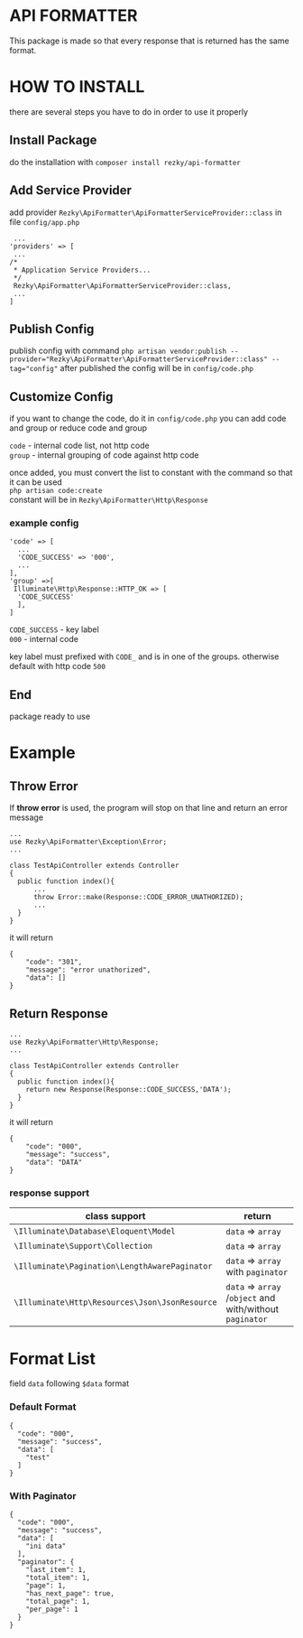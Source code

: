 
# API FORMATTER
This package is made so that every response that is returned has the same format.

# HOW TO INSTALL
there are several steps you have to do in order to use it properly

## Install Package
do the installation with ```composer install rezky/api-formatter```

## Add Service Provider

add provider ```Rezky\ApiFormatter\ApiFormatterServiceProvider::class``` in file ```config/app.php```
``` 
 ...
'providers' => [
 ...  
/*  
 * Application Service Providers... 
 */
 Rezky\ApiFormatter\ApiFormatterServiceProvider::class,
 ...
]
```

## Publish Config
publish config with command ``php artisan vendor:publish --provider="Rezky\ApiFormatter\ApiFormatterServiceProvider::class" --tag="config"``
after published the config will be in ```config/code.php```

## Customize Config
if you want to change the code, do it in ```config/code.php```
you can add code and group or reduce code and group

`code` - internal code list, not http code\
`group` - internal grouping of code against http code

once added, you must convert the list to constant with the command so that it can be used\
``php artisan code:create``\
constant will be in ``Rezky\ApiFormatter\Http\Response``

### example config
```
'code' => [  
  ...
  'CODE_SUCCESS' => '000',  
  ...
],
'group' =>[  
 Illuminate\Http\Response::HTTP_OK => [  
  'CODE_SUCCESS'  
  ],
]
```
``CODE_SUCCESS`` - key label\
``000`` - internal code

 key label must prefixed with ``CODE_`` and is in one of the groups. otherwise default with http code ``500``


## End
 package ready to use

# Example
## Throw Error
If **throw error** is used, the program will stop on that line and return an error message

```
...
use Rezky\ApiFormatter\Exception\Error;
...

class TestApiController extends Controller  
{  
  public function index(){  
	  ...
	  throw Error::make(Response::CODE_ERROR_UNATHORIZED);  
	  ...
  }  
}
```

it will return
```
{
	"code": "301",
	"message": "error unathorized",
	"data": []
}
```


## Return Response
```
...
use Rezky\ApiFormatter\Http\Response;
...

class TestApiController extends Controller  
{  
  public function index(){  
  	return new Response(Response::CODE_SUCCESS,'DATA');  
  }  
}
```
it will return 
```
{
	"code": "000",
	"message": "success",
	"data": "DATA"
}
```

### response support
| class support 			| return 			|
|---------------------------|---------------------------|
| ``\Illuminate\Database\Eloquent\Model``| ``data`` => ``array`` |
| ``\Illuminate\Support\Collection``| ``data`` => ``array`` |
| ``\Illuminate\Pagination\LengthAwarePaginator``| ``data`` => ``array`` with ``paginator``|	
| ``\Illuminate\Http\Resources\Json\JsonResource``| ``data`` => ``array ``/``object`` and with/without ``paginator``|	




# Format List
field ``data`` following ``$data`` format

### Default Format
```
{
  "code": "000",
  "message": "success",
  "data": [
    "test"
  ]
}
```
### With Paginator 
```
{
  "code": "000",
  "message": "success",
  "data": [
    "ini data"
  ],
  "paginator": {
    "last_item": 1,
    "total_item": 1,
    "page": 1,
    "has_next_page": true,
    "total_page": 1,
    "per_page": 1
  }
}
```
